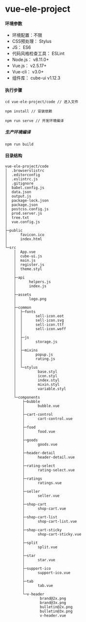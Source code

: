 # vue-ele-project

#### 环境参数

- 环境配置：不限 
- CSS预处理： Stylus 
- JS： ES6 
- 代码风格检查工具： ESLint 
- Node.js： v8.11.0+ 
- Vue.js： v2.5.17+ 
- Vue-cli： v3.0+ 
- 组件库： cube-ui v1.12.3
	

#### 执行步骤

	cd vue-ele-project/code // 进入文件

	npm install // 安装依赖
	
	npm run serve // 开发环境编译

##### 生产环境编译

	npm run build


#### 目录结构
	
	vue-ele-project/code
	│  .browserslistrc
	│  .editorconfig
	│  .eslintrc.js
	│  .gitignore
	│  babel.config.js
	│  data.json
	│  output.js
	│  package-lock.json
	│  package.json
	│  postcss.config.js
	│  prod.server.js
	│  tree.txt
	│  vue.config.js
	│  
	├─public
	│      favicon.ico
	│      index.html
	│      
	└─src
	    │  App.vue
	    │  cube-ui.js
	    │  main.js
	    │  register.js
	    │  theme.styl
	    │  
	    ├─api
	    │      helpers.js
	    │      index.js
	    │      
	    ├─assets
	    │      logo.png
	    │      
	    ├─common
	    │  ├─fonts
	    │  │      sell-icon.eot
	    │  │      sell-icon.svg
	    │  │      sell-icon.ttf
	    │  │      sell-icon.woff
	    │  │      
	    │  ├─js
	    │  │      storage.js
	    │  │      
	    │  ├─mixins
	    │  │      popup.js
	    │  │      rating.js
	    │  │      
	    │  └─stylus
	    │          base.styl
	    │          icon.styl
	    │          index.styl
	    │          mixin.styl
	    │          variable.styl
	    │          
	    └─components
	        ├─bubble
	        │      bubble.vue
	        │      
	        ├─cart-control
	        │      cart-control.vue
	        │      
	        ├─food
	        │      food.vue
	        │      
	        ├─goods
	        │      goods.vue
	        │      
	        ├─header-detail
	        │      header-detail.vue
	        │      
	        ├─rating-select
	        │      rating-select.vue
	        │      
	        ├─ratings
	        │      ratings.vue
	        │      
	        ├─seller
	        │      seller.vue
	        │      
	        ├─shop-cart
	        │      shop-cart.vue
	        │      
	        ├─shop-cart-list
	        │      shop-cart-list.vue
	        │      
	        ├─shop-cart-sticky
	        │      shop-cart-sticky.vue
	        │      
	        ├─split
	        │      split.vue
	        │      
	        ├─star
	        │      star.vue
	        │      
	        ├─support-ico
	        │      support-ico.vue
	        │      
	        ├─tab
	        │      tab.vue
	        │      
	        └─v-header
	                brand@2x.png
	                brand@3x.png
	                bulletin@2x.png
	                bulletin@3x.png
	                v-header.vue
	                

	
